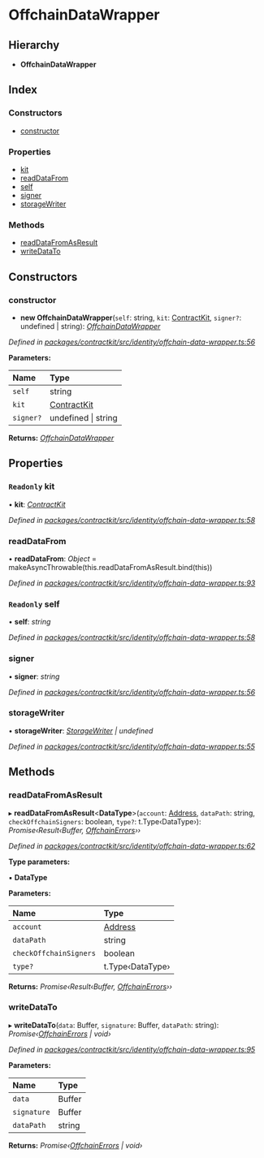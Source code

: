 # OffchainDataWrapper

## Hierarchy

* **OffchainDataWrapper**

## Index

### Constructors

* [constructor](_identity_offchain_data_wrapper_.offchaindatawrapper.md#constructor)

### Properties

* [kit](_identity_offchain_data_wrapper_.offchaindatawrapper.md#readonly-kit)
* [readDataFrom](_identity_offchain_data_wrapper_.offchaindatawrapper.md#readdatafrom)
* [self](_identity_offchain_data_wrapper_.offchaindatawrapper.md#readonly-self)
* [signer](_identity_offchain_data_wrapper_.offchaindatawrapper.md#signer)
* [storageWriter](_identity_offchain_data_wrapper_.offchaindatawrapper.md#storagewriter)

### Methods

* [readDataFromAsResult](_identity_offchain_data_wrapper_.offchaindatawrapper.md#readdatafromasresult)
* [writeDataTo](_identity_offchain_data_wrapper_.offchaindatawrapper.md#writedatato)

## Constructors

### constructor

+ **new OffchainDataWrapper**\(`self`: string, `kit`: [ContractKit](_kit_.contractkit.md), `signer?`: undefined \| string\): [_OffchainDataWrapper_](_identity_offchain_data_wrapper_.offchaindatawrapper.md)

_Defined in_ [_packages/contractkit/src/identity/offchain-data-wrapper.ts:56_](https://github.com/celo-org/celo-monorepo/blob/master/packages/contractkit/src/identity/offchain-data-wrapper.ts#L56)

**Parameters:**

| Name | Type |
| :--- | :--- |
| `self` | string |
| `kit` | [ContractKit](_kit_.contractkit.md) |
| `signer?` | undefined \| string |

**Returns:** [_OffchainDataWrapper_](_identity_offchain_data_wrapper_.offchaindatawrapper.md)

## Properties

### `Readonly` kit

• **kit**: [_ContractKit_](_kit_.contractkit.md)

_Defined in_ [_packages/contractkit/src/identity/offchain-data-wrapper.ts:58_](https://github.com/celo-org/celo-monorepo/blob/master/packages/contractkit/src/identity/offchain-data-wrapper.ts#L58)

### readDataFrom

• **readDataFrom**: _Object_ = makeAsyncThrowable\(this.readDataFromAsResult.bind\(this\)\)

_Defined in_ [_packages/contractkit/src/identity/offchain-data-wrapper.ts:93_](https://github.com/celo-org/celo-monorepo/blob/master/packages/contractkit/src/identity/offchain-data-wrapper.ts#L93)

### `Readonly` self

• **self**: _string_

_Defined in_ [_packages/contractkit/src/identity/offchain-data-wrapper.ts:58_](https://github.com/celo-org/celo-monorepo/blob/master/packages/contractkit/src/identity/offchain-data-wrapper.ts#L58)

### signer

• **signer**: _string_

_Defined in_ [_packages/contractkit/src/identity/offchain-data-wrapper.ts:56_](https://github.com/celo-org/celo-monorepo/blob/master/packages/contractkit/src/identity/offchain-data-wrapper.ts#L56)

### storageWriter

• **storageWriter**: [_StorageWriter_](_identity_offchain_storage_writers_.storagewriter.md) _\| undefined_

_Defined in_ [_packages/contractkit/src/identity/offchain-data-wrapper.ts:55_](https://github.com/celo-org/celo-monorepo/blob/master/packages/contractkit/src/identity/offchain-data-wrapper.ts#L55)

## Methods

### readDataFromAsResult

▸ **readDataFromAsResult**&lt;**DataType**&gt;\(`account`: [Address](../modules/_base_.md#address), `dataPath`: string, `checkOffchainSigners`: boolean, `type?`: t.Type‹DataType›\): _Promise‹Result‹Buffer,_ [_OffchainErrors_](../modules/_identity_offchain_data_wrapper_.md#offchainerrors)_››_

_Defined in_ [_packages/contractkit/src/identity/offchain-data-wrapper.ts:62_](https://github.com/celo-org/celo-monorepo/blob/master/packages/contractkit/src/identity/offchain-data-wrapper.ts#L62)

**Type parameters:**

▪ **DataType**

**Parameters:**

| Name | Type |
| :--- | :--- |
| `account` | [Address](../modules/_base_.md#address) |
| `dataPath` | string |
| `checkOffchainSigners` | boolean |
| `type?` | t.Type‹DataType› |

**Returns:** _Promise‹Result‹Buffer,_ [_OffchainErrors_](../modules/_identity_offchain_data_wrapper_.md#offchainerrors)_››_

### writeDataTo

▸ **writeDataTo**\(`data`: Buffer, `signature`: Buffer, `dataPath`: string\): _Promise‹_[_OffchainErrors_](../modules/_identity_offchain_data_wrapper_.md#offchainerrors) _\| void›_

_Defined in_ [_packages/contractkit/src/identity/offchain-data-wrapper.ts:95_](https://github.com/celo-org/celo-monorepo/blob/master/packages/contractkit/src/identity/offchain-data-wrapper.ts#L95)

**Parameters:**

| Name | Type |
| :--- | :--- |
| `data` | Buffer |
| `signature` | Buffer |
| `dataPath` | string |

**Returns:** _Promise‹_[_OffchainErrors_](../modules/_identity_offchain_data_wrapper_.md#offchainerrors) _\| void›_

